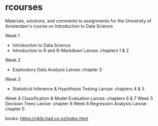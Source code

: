 # rcourses
 Materials, solutions, and comments to assignments for the University of Amsterdam's course on Introduction to Data Science

Week 1
- Introduction to Data Science
- Introduction to R and R-Markdown
Larose: chapters 1 & 2

Week 2
- Exploratory Data Analysis
Larose: chapter 3

Week 3
- Statistical Inference & Hypothesis Testing
Larose: chapters 4 & 5

Week 4
Classification & Model Evaluation
Larose: chapters 6 & 7
Week 5
Decision Trees
Larose: chapter 8
Week 6
Regression Analysis
Larose: chapter 5

books:
https://r4ds.had.co.nz/index.html
